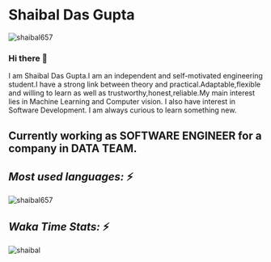 # Shaibal Das Gupta

<p align="left"> <img src="https://komarev.com/ghpvc/?username=shaibal657&label=Profile%20views&color=0e75b6&style=flat" alt="shaibal657" /> </p>

### Hi there 👋

<!--
**SHAIBAL657/SHAIBAL657** is a ✨ _special_ ✨ repository because its `README.md` (this file) appears on your GitHub profile. -->

I am Shaibal Das Gupta.I am an independent and self-motivated engineering student.I have a strong link between theory and practical.Adaptable,flexible and willing to learn as well as trustworthy,honest,reliable.My main interest lies in Machine Learning and Computer vision. I also have interest in Software Development. I am always curious to learn something new.


## Currently working as SOFTWARE ENGINEER for a company in DATA TEAM.

## _Most used languages:_ ⚡
    
<p><img align="center" src="https://github-readme-stats.vercel.app/api/top-langs?username=shaibal657&show_icons=true&locale=en&layout=compact" alt="shaibal657" /></p>

## _Waka Time Stats:_ ⚡
    
<p><img align="center" src="https://github-readme-stats.vercel.app/api/wakatime?username=shaibal&layout=compact" alt="shaibal" /></p>



